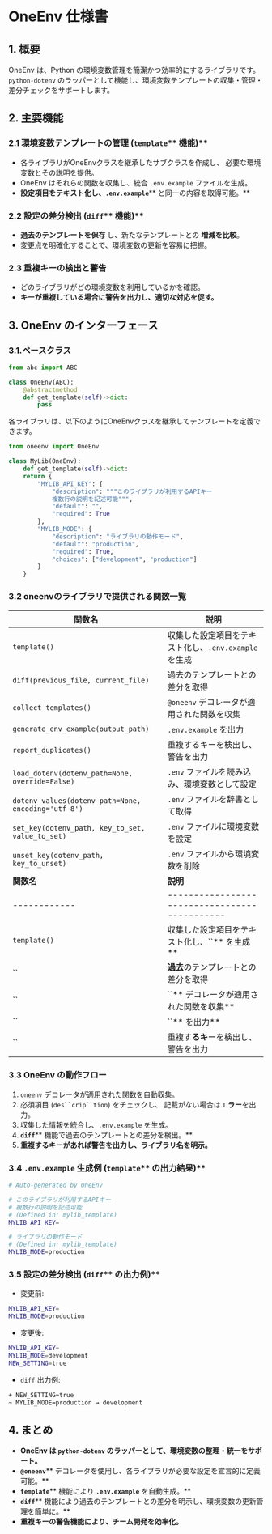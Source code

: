 # OneEnv 仕様書

## **1. 概要**

OneEnv は、Python の環境変数管理を簡潔かつ効率的にするライブラリです。
`python-dotenv` のラッパーとして機能し、環境変数テンプレートの収集・管理・差分チェックをサポートします。

## **2. 主要機能**

### **2.1 環境変数テンプレートの管理 (********`template`******** 機能)**

- 各ライブラリがOneEnvクラスを継承したサブクラスを作成し、
  必要な環境変数とその説明を提供。
- OneEnv はそれらの関数を収集し、統合 `.env.example` ファイルを生成。
- **設定項目をテキスト化し、********`.env.example`******** と同一の内容を取得可能。**

### **2.2 設定の差分検出 (********`diff`******** 機能)**

- **過去のテンプレートを保存** し、新たなテンプレートとの **増減を比較**。
- 変更点を明確化することで、環境変数の更新を容易に把握。

### **2.3 重複キーの検出と警告**

- どのライブラリがどの環境変数を利用しているかを確認。
- **キーが重複している場合に警告を出力し、適切な対応を促す。**

## **3. OneEnv のインターフェース**

### **3.1.ベースクラス**

```python
from abc import ABC

class OneEnv(ABC):
    @abstractmethod
    def get_template(self)->dict:
        pass

```

各ライブラリは、以下のようにOneEnvクラスを継承してテンプレートを定義できます。

```python
from oneenv import OneEnv

class MyLib(OneEnv):
    def get_template(self)->dict:
    return {
        "MYLIB_API_KEY": {
            "description": """このライブラリが利用するAPIキー
            複数行の説明を記述可能""",
            "default": "",
            "required": True
        },
        "MYLIB_MODE": {
            "description": "ライブラリの動作モード",
            "default": "production",
            "required": True,
            "choices": ["development", "production"]
        }
    }
```

### **3.2 oneenvのライブラリで提供される関数一覧**



| **関数名**                                             | **説明**                                        |
| --------------------------------------------------- | --------------------------------------------- |
| `template()`                                        | 収集した設定項目をテキスト化し、`.env.example` を生成            |
| `diff(previous_file, current_file)`                 | 過去のテンプレートとの差分を取得                              |
| `collect_templates()`                               | `@oneenv` デコレータが適用された関数を収集                    |
| `generate_env_example(output_path)`                 | `.env.example` を出力                            |
| `report_duplicates()`                               | 重複するキーを検出し、警告を出力                              |
| `load_dotenv(dotenv_path=None, override=False)`     | `.env` ファイルを読み込み、環境変数として設定                    |
| `dotenv_values(dotenv_path=None, encoding='utf-8')` | `.env` ファイルを辞書として取得                           |
| `set_key(dotenv_path, key_to_set, value_to_set)`    | `.env` ファイルに環境変数を設定                           |
| `unset_key(dotenv_path, key_to_unset)`              | `.env` ファイルから環境変数を削除                          |
| **関数名**                                             | **説明**                                        |
| ------------                                        | --------------------------------------------- |
| `template()`                                        | 収集した設定項目をテキスト化し、\`\`\*\* を生成\*\*              |
| \`\`                                                | **過去**のテンプレートとの差分を取得                          |
| \`\`                                                | \`\`\*\* デコレータが適用された関数を収集\*\*                 |
| \`\`                                                | \`\`\*\* を出力\*\*                              |
| \`\`                                                | 重複す**るキ**ーを検出し、警告を出力                          |

### 3.3 OneEnv の動作フロー

1. `oneenv` デコレータが適用された関数を自動収集。
2. 必須項目 (`des``crip``tion`) をチェックし、
   記載がない場合はエ**ラー**を出力。
3. 収集した情報を統合し、`.env.example` を生成。
4. **`diff`**\*\* 機能で過去のテンプレートとの差分を検出。\*\*
5. **重複するキーがあれば警告を出力し、ライブラリ名を明示。**

### **3.4 ********`.env.example`******** 生成例 (********`template`******** の出力結果)**

```sh
# Auto-generated by OneEnv

# このライブラリが利用するAPIキー
# 複数行の説明を記述可能
# (Defined in: mylib_template)
MYLIB_API_KEY=

# ライブラリの動作モード
# (Defined in: mylib_template)
MYLIB_MODE=production
```

### **3.5 設定の差分検出 (********`diff`******** の出力例)**

- 変更前:

```sh
MYLIB_API_KEY=
MYLIB_MODE=production
```

- 変更後:

```sh
MYLIB_API_KEY=
MYLIB_MODE=development
NEW_SETTING=true
```

- `diff` 出力例:

```sh
+ NEW_SETTING=true
~ MYLIB_MODE=production → development
```

## **4. まとめ**

- **OneEnv は ********`python-dotenv`******** のラッパーとして、環境変数の整理・統一をサポート。**
- **`@oneenv`**\*\* デコレータを使用し、各ライブラリが必要な設定を宣言的に定義可能。\*\*
- **`template`**\*\* 機能により ****`.env.example`**** を自動生成。\*\*
- **`diff`**\*\* 機能により過去のテンプレートとの差分を明示し、環境変数の更新管理を簡単に。\*\*
- **重複キーの警告機能により、チーム開発を効率化。**

